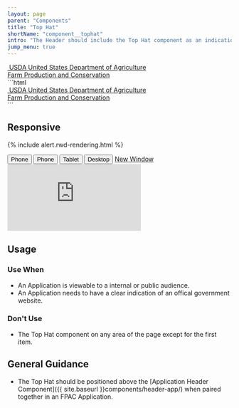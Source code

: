 ```yaml
---
layout: page
parent: "Components"
title: "Top Hat"
shortName: "component__tophat"
intro: "The Header should include the Top Hat component as an indication of an official government website."
jump_menu: true
---
```


<div class="ds-preview">
  <div class="fsa-tophat">
    <div class="fsa-tophat__bd">
      <div class="fsa-tophat__primary">
        <span class="fsa-tophat__agency">
          <a class="fsa-tophat__link" href="//usda.gov" title="Link to USDA homepage">
            <img role="presentation" class="fsa-tophat__agency-logo" src="{{ site.baseurl }}img/usda-logo--white.svg" alt="">
            <abbr class="fsa-tophat__agency-abbr" title="United States Department of Agriculture">USDA</abbr>
            <span class="fsa-tophat__agency-fullname">United States Department of Agriculture</span>
          </a>
        </span>
      </div>
      <div class="fsa-tophat__secondary">
        <span class="fsa-tophat__subagency">
          <a class="fsa-tophat__link" href="//fsa.usda.gov" title="Link to FSA homepage">Farm Production and Conservation</a>
        </span>
      </div>
    </div>
  </div>
</div>
```html
<div class="fsa-tophat">
  <div class="fsa-tophat__bd">
    <div class="fsa-tophat__primary">
      <span class="fsa-tophat__agency">
        <a class="fsa-tophat__link" href="//usda.gov" title="Link to USDA homepage">
          <img role="presentation" class="fsa-tophat__agency-logo" src="img/usda-logo--white.svg" alt="">
          <abbr class="fsa-tophat__agency-abbr" title="United States Department of Agriculture">USDA</abbr>
          <span class="fsa-tophat__agency-fullname">United States Department of Agriculture</span>
        </a>
      </span>
    </div>
    <div class="fsa-tophat__secondary">
      <span class="fsa-tophat__subagency">
        <a class="fsa-tophat__link" href="//fsa.usda.gov" title="Link to FSA homepage">Farm Production and Conservation</a>
      </span>
    </div>
  </div>
</div>
```

## Responsive

{% include alert.rwd-rendering.html %}

<div class="docs__rwd-demo-block">
  <div class="docs__rwd-embed-container">
    <span class="fsa-btn-group fsa-btn-group--small" role="group" data-component="">
      <button data-behavior="toggle-rwd-size" data-target="rwd-demo_top-hat" data-size="phone" class="fsa-btn-group__item fsa-btn-group__item--active" aria-selected="true" type="button" title="Portrait">Phone <span class="docs__rwd-demo-icon docs__rwd-demo-icon--portrait"></span></button>
      <button data-behavior="toggle-rwd-size" data-target="rwd-demo_top-hat" data-size="phone-big" class="fsa-btn-group__item" type="button" title="Landscape">Phone <span class="docs__rwd-demo-icon docs__rwd-demo-icon--landscape"></span></button>
      <button data-behavior="toggle-rwd-size" data-target="rwd-demo_top-hat" data-size="tablet" class="fsa-btn-group__item" type="button">Tablet</button>
      <button data-behavior="toggle-rwd-size" data-target="rwd-demo_top-hat" data-size="desktop" class="fsa-btn-group__item" type="button">Desktop</button>
      <a class="fsa-btn-group__item" href="http://usda-fsa.github.io/fsa-style/demo/rwd__top-hat.html" target="_blank" title="View in a New Window">New Window</a>
    </span>
    <div class="docs__rwd-embed docs__rwd-embed--phone" id="rwd-demo_top-hat">
      <iframe src="http://usda-fsa.github.io/fsa-style/demo/rwd__top-hat.html" class="docs__rwd-iframe" allowtransparency="true" frameborder="0" scrolling="yes" allowfullscreen="true"> </iframe>
    </div>
  </div>
</div>

## Usage

### Use When

* An Application is viewable to a internal or public audience.
* An Application needs to have a clear indication of an offical government website.

### Don't Use

* The Top Hat component on any area of the page except for the first item.

## General Guidance

* The Top Hat should be positioned above the [Application Header Component]({{ site.baseurl }}components/header-app/) when paired together in an FPAC Application.
